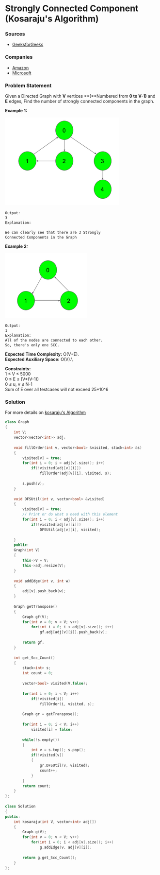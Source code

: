 # Strongly Connected Component (Kosaraju's Algorithm)

### Sources

* [GeeksforGeeks](https://practice.geeksforgeeks.org/problems/strongly-connected-components-kosarajus-algo/1#)

### Companies

* [Amazon](../../company-based-lists/amazon.md)
* [Microsoft](../../company-based-lists/microsoft.md)

### Problem Statement

Given a Directed Graph with **V** vertices **(**Numbered from **0 to V-1)** and **E** edges, Find the number of strongly connected components in the graph.

**Example 1:**

![](<../../.gitbook/assets/image (39).png>)

```
Output:
3
Explanation:

We can clearly see that there are 3 Strongly
Connected Components in the Graph
```

**Example 2:**

![](<../../.gitbook/assets/image (38).png>)

```
Output:
1
Explanation:
All of the nodes are connected to each other.
So, there's only one SCC.
```

**Expected Time Complexity:** O(V+E).\
**Expected Auxiliary Space:** O(V).\
  

**Constraints:**\
 1 ≤ V ≤ 5000\
 0 ≤ E ≤ (V\*(V-1))\
 0 ≤ u, v ≤ N-1\
 Sum of E over all testcases will not exceed 25\*10^6

### **Solution**

For more details on [kosaraju's Algorithm](../../data-structures/graphs/graph-algorithms/kosarajus-algorithm.md)

```cpp
class Graph
{
    int V;  
    vector<vector<int>> adj;
    
    void fillOrder(int v, vector<bool> &visited, stack<int> &s)
    {
        visited[v] = true;
        for(int i = 0; i < adj[v].size(); i++)
            if(!visited[adj[v][i]])
                fillOrder(adj[v][i], visited, s);
        
        s.push(v);
    }
    
    void DFSUtil(int v, vector<bool> &visited)
    {
        visited[v] = true;
        // Print or do what u need with this element
        for(int i = 0; i < adj[v].size(); i++)
            if(!visited[adj[v][i]])
                DFSUtil(adj[v][i], visited);
        
    }
    public:
    Graph(int V)
    {
        this->V = V;
        this->adj.resize(V);
    }
    
    void addEdge(int v, int w)
    {
        adj[v].push_back(w);
    }
    
    Graph getTranspose()
    {
        Graph gf(V);
        for(int v = 0; v < V; v++)
            for(int i = 0; i < adj[v].size(); i++)
                gf.adj[adj[v][i]].push_back(v);
                      
        return gf;
    }
    
    int get_Scc_Count()
    {
        stack<int> s;
        int count = 0;
        
        vector<bool> visited(V,false);

        for(int i = 0; i < V; i++)
            if(!visited[i])
                fillOrder(i, visited, s);
                
        Graph gr = getTranspose();
        
        for(int i = 0; i < V; i++) 
            visited[i] = false;

        while(!s.empty())
        {
            int v = s.top(); s.pop();
            if(!visited[v])
            {
                gr.DFSUtil(v, visited);
                count++;
            }
        }
        return count;
    }
};

class Solution
{
public:
    int kosaraju(int V, vector<int> adj[])
    {
        Graph g(V);
        for(int v = 0; v < V; v++)
            for(int i = 0; i < adj[v].size(); i++)
                g.addEdge(v, adj[v][i]);
    
        return g.get_Scc_Count();
    }
};
```

